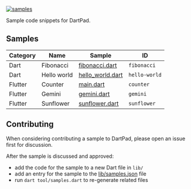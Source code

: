 [![samples](https://github.com/dart-lang/dart-pad/actions/workflows/samples.yml/badge.svg)](https://github.com/dart-lang/dart-pad/actions/workflows/samples.yml)

Sample code snippets for DartPad.

## Samples

<!-- samples -->
| Category | Name | Sample | ID |
| --- | --- | --- | --- |
| Dart | Fibonacci | [fibonacci.dart](lib/fibonacci.dart) | `fibonacci` |
| Dart | Hello world | [hello_world.dart](lib/hello_world.dart) | `hello-world` |
| Flutter | Counter | [main.dart](lib/main.dart) | `counter` |
| Flutter | Gemini | [gemini.dart](lib/gemini.dart) | `gemini` |
| Flutter | Sunflower | [sunflower.dart](lib/sunflower.dart) | `sunflower` |
<!-- samples -->

## Contributing

When considering contributing a sample to DartPad, please open an issue first
for discussion.

After the sample is discussed and approved:

- add the code for the sample to a new Dart file in `lib/`
- add an entry for the sample to the [lib/samples.json](lib/samples.json) file
- run `dart tool/samples.dart` to re-generate related files
